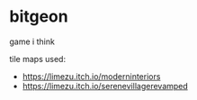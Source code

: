 # bitgeon
game i think

tile maps used:
- https://limezu.itch.io/moderninteriors
- https://limezu.itch.io/serenevillagerevamped
